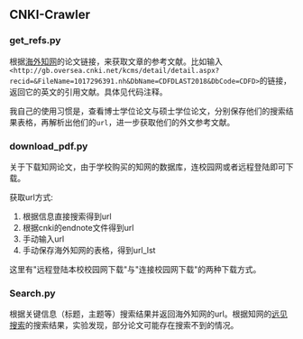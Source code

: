 ## CNKI-Crawler

### get_refs.py

根据[海外知网](<http://gb.oversea.cnki.net/kns55/default.aspx>)的论文链接，来获取文章的参考文献。比如输入`<http://gb.oversea.cnki.net/kcms/detail/detail.aspx?recid=&FileName=1017296391.nh&DbName=CDFDLAST2018&DbCode=CDFD>`的链接，返回它的英文的引用文献。具体见代码注释。

我自己的使用习惯是，查看博士学位论文与硕士学位论文，分别保存他们的搜索结果表格，再解析出他们的`url`，进一步获取他们的外文参考文献。

### download_pdf.py

关于下载知网论文，由于学校购买的知网的数据库，连校园网或者远程登陆即可下载。

获取url方式:
1. 根据信息直接搜索得到url
2. 根据cnki的endnote文件得到url
3. 手动输入url
4. 手动保存海外知网的表格，得到url_lst

这里有"远程登陆本校校园网下载"与"连接校园网下载"的两种下载方式。

### Search.py

根据关键信息（标题，主题等）搜索结果并返回海外知网的url。根据知网的[远见搜索](http://yuanjian.cnki.net/Search/Result)的搜索结果，实验发现，部分论文可能存在搜索不到的情况。
